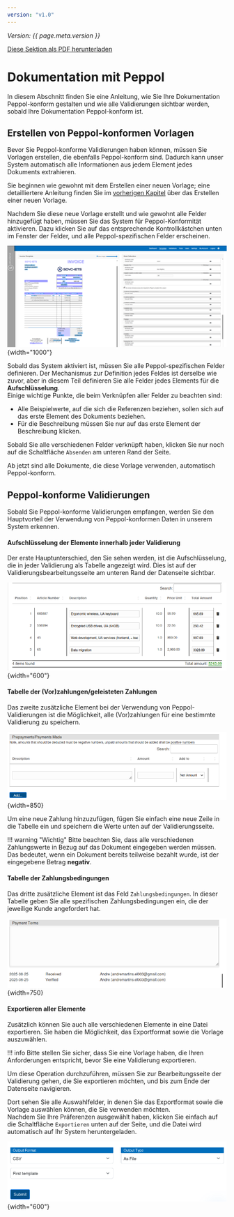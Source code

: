 ```yaml
---
version: "v1.0"
---
```


<span class="version-label">*Version: {{ page.meta.version }}*</span>

<div class="no-pdf">
  <a class="md-button print-button" href="../../pdfs/de/Peppol-Documentation_with_Peppol.pdf" target="_blank">
    Diese Sektion als PDF herunterladen
  </a>
</div>

# Dokumentation mit Peppol

In diesem Abschnitt finden Sie eine Anleitung, wie Sie Ihre Dokumentation Peppol-konform gestalten und wie alle Validierungen sichtbar werden, sobald Ihre Dokumentation Peppol-konform ist.

## Erstellen von Peppol-konformen Vorlagen

Bevor Sie Peppol-konforme Validierungen haben können, müssen Sie Vorlagen erstellen, die ebenfalls Peppol-konform sind. Dadurch kann unser System automatisch alle Informationen aus jedem Element jedes Dokuments extrahieren.

Sie beginnen wie gewohnt mit dem Erstellen einer neuen Vorlage; eine detailliertere Anleitung finden Sie im [vorherigen Kapitel](../System%20Overview/Template.md#adding-a-new-template) über das Erstellen einer neuen Vorlage.

Nachdem Sie diese neue Vorlage erstellt und wie gewohnt alle Felder hinzugefügt haben, müssen Sie das System für Peppol-Konformität aktivieren. Dazu klicken Sie auf das entsprechende Kontrollkästchen unten im Fenster der Felder, und alle Peppol-spezifischen Felder erscheinen.

![image](../img/Peppol/NEW_template_Peppol.png){width="1000"}

Sobald das System aktiviert ist, müssen Sie alle Peppol-spezifischen Felder definieren. Der Mechanismus zur Definition jedes Feldes ist derselbe wie zuvor, aber in diesem Teil definieren Sie alle Felder jedes Elements für die **Aufschlüsselung**.  
Einige wichtige Punkte, die beim Verknüpfen aller Felder zu beachten sind:

-   Alle Beispielwerte, auf die sich die Referenzen beziehen, sollen sich auf das erste Element des Dokuments beziehen.
-   Für die Beschreibung müssen Sie nur auf das erste Element der Beschreibung klicken.

Sobald Sie alle verschiedenen Felder verknüpft haben, klicken Sie nur noch auf die Schaltfläche `Absenden` am unteren Rand der Seite.

Ab jetzt sind alle Dokumente, die diese Vorlage verwenden, automatisch Peppol-konform.

## Peppol-konforme Validierungen

Sobald Sie Peppol-konforme Validierungen empfangen, werden Sie den Hauptvorteil der Verwendung von Peppol-konformen Daten in unserem System erkennen.

#### Aufschlüsselung der Elemente innerhalb jeder Validierung

Der erste Hauptunterschied, den Sie sehen werden, ist die Aufschlüsselung, die in jeder Validierung als Tabelle angezeigt wird. Dies ist auf der Validierungsbearbeitungsseite am unteren Rand der Datenseite sichtbar.

![image](../img/Peppol/Validation_items.png){width="600"}

#### Tabelle der (Vor)zahlungen/geleisteten Zahlungen

Das zweite zusätzliche Element bei der Verwendung von Peppol-Validierungen ist die Möglichkeit, alle (Vor)zahlungen für eine bestimmte Validierung zu speichern.

![image](../img/Peppol/Validation_prepayments_table.png){width=850}

Um eine neue Zahlung hinzuzufügen, fügen Sie einfach eine neue Zeile in die Tabelle ein und speichern die Werte unten auf der Validierungsseite.

!!! warning "Wichtig"
    Bitte beachten Sie, dass alle verschiedenen Zahlungswerte in Bezug auf das Dokument eingegeben werden müssen. Das bedeutet, wenn ein Dokument bereits teilweise bezahlt wurde, ist der eingegebene Betrag **negativ**.

#### Tabelle der Zahlungsbedingungen

Das dritte zusätzliche Element ist das Feld `Zahlungsbedingungen`. In dieser Tabelle geben Sie alle spezifischen Zahlungsbedingungen ein, die der jeweilige Kunde angefordert hat.

![Image](../img/Peppol/Payment_terms_field.png){width=750}

#### Exportieren aller Elemente

Zusätzlich können Sie auch alle verschiedenen Elemente in eine Datei exportieren. Sie haben die Möglichkeit, das Exportformat sowie die Vorlage auszuwählen.

!!! info
    Bitte stellen Sie sicher, dass Sie eine Vorlage haben, die Ihren Anforderungen entspricht, bevor Sie eine Validierung exportieren.

Um diese Operation durchzuführen, müssen Sie zur Bearbeitungsseite der Validierung gehen, die Sie exportieren möchten, und bis zum Ende der Datenseite navigieren.

Dort sehen Sie alle Auswahlfelder, in denen Sie das Exportformat sowie die Vorlage auswählen können, die Sie verwenden möchten.  
Nachdem Sie Ihre Präferenzen ausgewählt haben, klicken Sie einfach auf die Schaltfläche `Exportieren` unten auf der Seite, und die Datei wird automatisch auf Ihr System heruntergeladen.

![image](../img/Peppol//Validation_export_buttons.png){width="600"}
